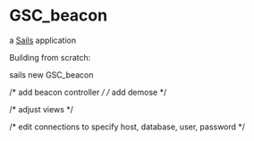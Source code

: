 # GSC_beacon

a [Sails](http://sailsjs.org) application

Building from scratch:

sails new GSC_beacon

/* add beacon controller */
/* add demose */

/* adjust views */

/* edit connections   to specify host, database, user, password */
